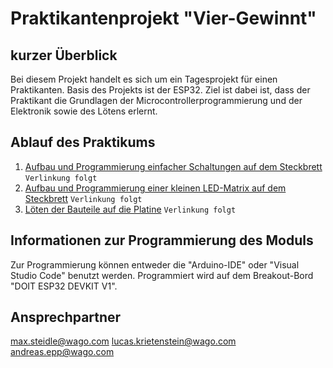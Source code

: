# Praktikantenprojekt "Vier-Gewinnt"


## kurzer Überblick

Bei diesem Projekt handelt es sich um ein Tagesprojekt für einen Praktikanten. Basis des Projekts ist der ESP32. Ziel ist dabei ist, dass der Praktikant die Grundlagen der Microcontrollerprogrammierung und der Elektronik sowie des Lötens erlernt.


## Ablauf des Praktikums

1. [Aufbau und Programmierung einfacher Schaltungen auf dem Steckbrett]() `Verlinkung folgt`
2. [Aufbau und Programmierung einer kleinen LED-Matrix auf dem Steckbrett]() `Verlinkung folgt`
3. [Löten der Bauteile auf die Platine]() `Verlinkung folgt`


## Informationen zur Programmierung des Moduls

Zur Programmierung können entweder die "Arduino-IDE" oder "Visual Studio Code" benutzt werden. Programmiert wird auf dem Breakout-Bord "DOIT ESP32 DEVKIT V1".


## Ansprechpartner

<max.steidle@wago.com>
<lucas.krietenstein@wago.com>
<andreas.epp@wago.com>